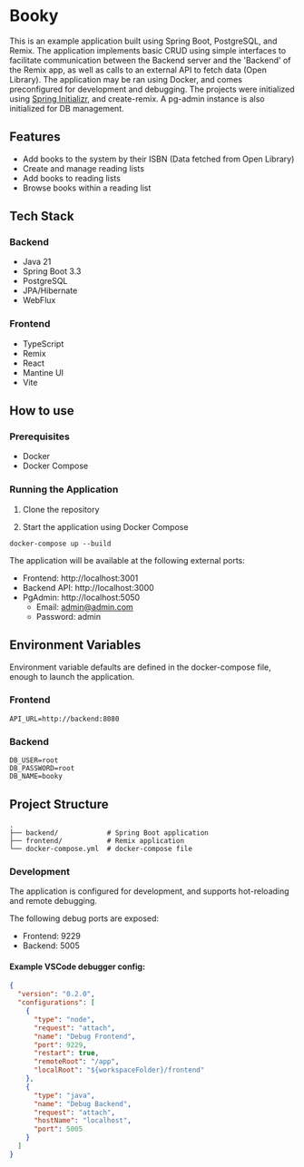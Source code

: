 # Booky
This is an example application built using Spring Boot, PostgreSQL, and Remix. The application implements basic CRUD using simple interfaces to facilitate communication between the Backend server and the 'Backend' of the Remix app, as well as calls to an external API to fetch data (Open Library).
The application may be ran using Docker, and comes preconfigured for development and debugging. The projects were initialized using [Spring Initializr](https://start.spring.io/), and create-remix. A pg-admin instance is also initialized for DB management.

## Features
- Add books to the system by their ISBN (Data fetched from Open Library)
- Create and manage reading lists
- Add books to reading lists
- Browse books within a reading list

## Tech Stack
### Backend
- Java 21
- Spring Boot 3.3
- PostgreSQL
- JPA/Hibernate
- WebFlux

### Frontend
- TypeScript
- Remix
- React
- Mantine UI
- Vite

## How to use

### Prerequisites
- Docker
- Docker Compose

### Running the Application

1. Clone the repository

2. Start the application using Docker Compose
```
docker-compose up --build
```

The application will be available at the following external ports:
- Frontend: http://localhost:3001
- Backend API: http://localhost:3000
- PgAdmin: http://localhost:5050
  - Email: admin@admin.com
  - Password: admin

## Environment Variables
Environment variable defaults are defined in the docker-compose file, enough to launch the application.

### Frontend
```env
API_URL=http://backend:8080
```

### Backend
```env
DB_USER=root
DB_PASSWORD=root
DB_NAME=booky
```

## Project Structure

```
.
├── backend/            # Spring Boot application
├── frontend/           # Remix application
└── docker-compose.yml  # docker-compose file
```
### Development

The application is configured for development, and supports hot-reloading and remote debugging.

The following debug ports are exposed:
- Frontend: 9229
- Backend: 5005

#### Example VSCode debugger config:
```JSON
{
  "version": "0.2.0",
  "configurations": [
    {
      "type": "node",
      "request": "attach",
      "name": "Debug Frontend",
      "port": 9229,
      "restart": true,
      "remoteRoot": "/app",
      "localRoot": "${workspaceFolder}/frontend"
    },
    {
      "type": "java",
      "name": "Debug Backend",
      "request": "attach",
      "hostName": "localhost",
      "port": 5005
    }
  ]
}

```

